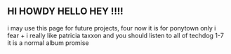 ## HI HOWDY HELLO HEY !!!!

i may use this page for future projects, four now it is for ponytown only i fear
 + 
i really like patricia taxxon and you should listen to all of techdog 1-7 it is a normal album promise
